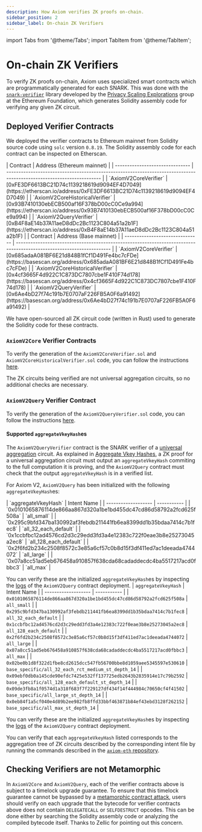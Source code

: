 ```yaml
---
description: How Axiom verifies ZK proofs on-chain.
sidebar_position: 2
sidebar_label: On-chain ZK Verifiers
---
```


import Tabs from '@theme/Tabs';
import TabItem from '@theme/TabItem';

# On-chain ZK Verifiers

To verify ZK proofs on-chain, Axiom uses specialized smart contracts which are programmatically generated for each SNARK. This was done with the [`snark-verifier`](https://github.com/axiom-crypto/snark-verifier/releases/tag/v0.1.7) library developed by the [Privacy Scaling Explorations](https://github.com/privacy-scaling-explorations/snark-verifier) group at the Ethereum Foundation, which generates Solidity assembly code for verifying any given ZK circuit.

## Deployed Verifier Contracts

We deployed the verifier contracts to Ethereum mainnet from Solidity source code using `solc` version `0.8.19`. The Solidity assembly code for each contract can be inspected on Etherscan.

<Tabs groupId="chains">
<TabItem value="Mainnet" label="Mainnet">
| Contract                        | Address (Ethereum mainnet)                                                                                            |
| ------------------------------- | --------------------------------------------------------------------------------------------------------------------- |
| `AxiomV2CoreVerifier`           | [0xFE3DF6613BC21D74c1139218619d9094EF4D7049](https://etherscan.io/address/0xFE3DF6613BC21D74c1139218619d9094EF4D7049) |
| `AxiomV2CoreHistoricalVerifier` | [0x93B7410130ebECB500af16F378bD00cC0Ce9a994](https://etherscan.io/address/0x93B7410130ebECB500af16F378bD00cC0Ce9a994) |
| `AxiomV2QueryVerifier`          | [0xB4F8aE14b37A11aeD8dDc2Bc1123C804a51a2b1F](https://etherscan.io/address/0xB4F8aE14b37A11aeD8dDc2Bc1123C804a51a2b1F) |
</TabItem>
<TabItem value="Base" label="Base">
| Contract                        | Address (Base mainnet)                                                                                            |
| ------------------------------- | --------------------------------------------------------------------------------------------------------------------- |
| `AxiomV2CoreVerifier`           | [0x685adaA081BF6E21d848B1fCf1D491Fe4bc7cFDe](https://basescan.org/address/0x685adaA081BF6E21d848B1fCf1D491Fe4bc7cFDe) |
| `AxiomV2CoreHistoricalVerifier` | [0x4cf3665F4d922C1C873DC7807cbe1F410F74d178](https://basescan.org/address/0x4cf3665F4d922C1C873DC7807cbe1F410F74d178) |
| `AxiomV2QueryVerifier`          | [0x6Ae4bD27f74c191b7E0707aF226FB5A0F6a91492](https://basescan.org/address/0x6Ae4bD27f74c191b7E0707aF226FB5A0F6a91492) |
</TabItem>
</Tabs>

We have open-sourced all ZK circuit code (written in Rust) used to generate the Solidity code for these contracts.

### `AxiomV2Core` Verifier Contracts

To verify the generation of the `AxiomV2CoreVerifier.sol` and `AxiomV2CoreHistoricalVerifier.sol` code, you can follow the instructions [here](https://github.com/axiom-crypto/axiom-eth/blob/axiom-core-v2.0.12/axiom-core/KEYGEN.md).

The ZK circuits being verified are not universal aggregation circuits, so no additional checks are necessary.

### `AxiomV2Query` Verifier Contract

To verify the generation of the `AxiomV2QueryVerifier.sol` code, you can follow the instructions [here](https://github.com/axiom-crypto/axiom-eth/blob/v2.0.17/axiom-query/KEYGEN.md).

#### Supported `aggregateVkeyHash`es

The `AxiomV2QueryVerifier` contract is the SNARK verifier of a [universal aggregation](/protocol/protocol-design/zk-circuits-for-axiom-queries.md#universal-aggregation) circuit.
As explained in [Aggregate Vkey Hashes](/protocol/protocol-design/zk-circuits-for-axiom-queries.md#aggregate-vkey-hashes), a ZK proof for a universal aggregation circuit must output an `aggregateVkeyHash` commiting to the full computation it is proving, and the `AxiomV2Query` contract must check that the output `aggregateVkeyHash` is in a verified list.

For Axiom V2, `AxiomV2Query` has been initialized with the following `aggregateVkeyHash`es:

<Tabs groupId="chains">
<TabItem value="Mainnet" label="Mainnet">
| `aggregateVkeyHash` | Intent Name |
| ------------------- | ----------- |
| `0x0101065876114de866aa867d320a1be1bd455dc47cd86d58792a2fcd625f508a` | `all_small` |
| `0x295c9bfd347ba130992af3febdb211441fb6ea8399dd1b35bdaa7414c7b1fec8` | `all_32_each_default` |
| `0x1ccbfbc12ad4576cd2d3c29edd3fd3a4e12383c722f0eae3b8e25273045a2ec8` | `all_128_each_default` |
| `0x2f6fd2b234c2508f8572c3e85a6cf57c0b8d15f3df411ed7ac1deeada4744072` | `all_large` |
| `0x07a8cc51ad5eb676458a910857f638cda68cadaddecdc4ba5517217acd0fbbc3` | `all_max` |

You can verify these are the initialized `aggregateVkeyHash`es by inspecting the [logs](https://etherscan.io/tx/0xab7e570b6fbcc78841a0a5bde473e47737285aabf5fb9fb4876bd2b8043d9301#eventlog) of the `AxiomV2Query` contract deployment.
</TabItem>
<TabItem value="Base" label="Base">
| `aggregateVkeyHash` | Intent Name |
| ------------------- | ----------- |
| `0x0101065876114de866aa867d320a1be1bd455dc47cd86d58792a2fcd625f508a` | `all_small` |
| `0x295c9bfd347ba130992af3febdb211441fb6ea8399dd1b35bdaa7414c7b1fec8` | `all_32_each_default` |
| `0x1ccbfbc12ad4576cd2d3c29edd3fd3a4e12383c722f0eae3b8e25273045a2ec8` | `all_128_each_default` |
| `0x2f6fd2b234c2508f8572c3e85a6cf57c0b8d15f3df411ed7ac1deeada4744072` | `all_large` |
| `0x07a8cc51ad5eb676458a910857f638cda68cadaddecdc4ba5517217acd0fbbc3` | `all_max` |
| `0x02be0b1d8f322d1fbe8cd2615dcc547fb56700bbe8d1059aee5345597e530610` | `base_specific/all_32_each_rct_medium_st_depth_14` |
| `0x09ebf0db0a145cde90efdc7425e532ff137725edb2643b2835914e17c79b2592` | `base_specific/all_128_each_default_st_depth_14` |
| `0x09de3fb8a1f0574d1a318f683f7f229127df434f14f444984c70650cf4f41502` | `base_specific/all_large_st_depth_14` |
| `0x0eb84f1a5cf040e4d89b2ee982fb8ffd33bbf463871b84ef43ebd3128f262152` | `base_specific/all_max_st_depth_14` |

You can verify these are the initialized `aggregateVkeyHash`es by inspecting the [logs](https://basescan.org/tx/0x8d71fee1e78bd62c43b5c79e16d04dae5e008e73ff0519a58c814dce88e7feda#eventlog) of the `AxiomV2Query` contract deployment.
</TabItem>
</Tabs>

You can verify that each `aggregateVkeyHash` listed corresponds to the aggregation tree of ZK circuits described by the corresponding intent file by running the commands described in the [`axiom-eth` repository](https://github.com/axiom-crypto/axiom-eth/blob/v2.0.17/axiom-query/KEYGEN.md).

## Checking Verifiers are not Metamorphic

In `AxiomV2Core` and `AxiomV2Query`, each of the verifier contracts above is subject to a timelock upgrade guarantee. To ensure that this timelock guarantee cannot be bypassed by a [metamorphic contract attack](https://0age.medium.com/the-promise-and-the-peril-of-metamorphic-contracts-9eb8b8413c5e), users should verify on each upgrade that the bytecode for verifier contracts above does not contain `DELEGATECALL` or `SELFDESTRUCT` opcodes. This can be done either by searching the Solidity assembly code or analyzing the compiled bytecode itself. Thanks to Zellic for pointing out this concern.

